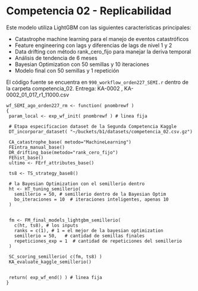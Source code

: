 # Competencia 02 - Replicabilidad

Este modelo utiliza LightGBM con las siguientes características principales:

- Catastrophe machine learning para el manejo de eventos catastróficos
- Feature engineering con lags y diferencias de lags de nivel 1 y 2
- Data drifting con método rank_cero_fijo para manejar la deriva temporal
- Análisis de tendencia de 6 meses
- Bayesian Optimization con 50 semillas y 10 iteraciones
- Modelo final con 50 semillas y 1 repetición

El código fuente se encuentra en `990_workflow_orden227_SEMI.r` dentro de la carpeta competencia_02.
Entrega: KA-0002 , KA-0002_01_017_r1_11000.csv

 ```
wf_SEMI_ago_orden227_rm <- function( pnombrewf )
{
  param_local <- exp_wf_init( pnombrewf ) # linea fija

  # Etapa especificacion dataset de la Segunda Competencia Kaggle
  DT_incorporar_dataset( "~/buckets/b1/datasets/competencia_02.csv.gz")

  CA_catastrophe_base( metodo="MachineLearning")
  FEintra_manual_base()
  DR_drifting_base(metodo="rank_cero_fijo")
  FEhist_base()
  ultimo <- FErf_attributes_base()

  ts8 <- TS_strategy_base8()

  # la Bayesian Optimization con el semillerio dentro
  ht <- HT_tuning_semillerio(
    semillerio = 50, # semillerio dentro de la Bayesian Optim
    bo_iteraciones = 10  # iteraciones inteligentes, apenas 10
  )


  fm <- FM_final_models_lightgbm_semillerio( 
    c(ht, ts8), # los inputs
    ranks = c(1), # 1 = el mejor de la bayesian optimization
    semillerio = 50,   # cantidad de semillas finales
    repeticiones_exp = 1  # cantidad de repeticiones del semillerio
  )

  SC_scoring_semillerio( c(fm, ts8) )
  KA_evaluate_kaggle_semillerio()
  

  return( exp_wf_end() ) # linea fija
}
```
